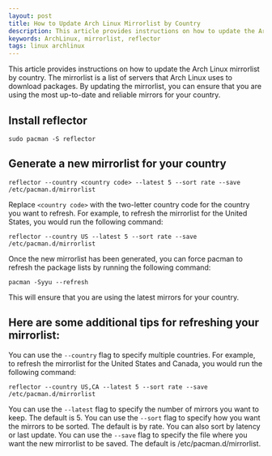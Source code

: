 ```yaml
---
layout: post
title: How to Update Arch Linux Mirrorlist by Country
description: This article provides instructions on how to update the Arch Linux mirrorlist by country. The mirrorlist is a list of servers that Arch Linux uses to download packages. By updating the mirrorlist, you can ensure that you are using the most up-to-date and reliable mirrors for your country.
keywords: ArchLinux, mirrorlist, reflector
tags: linux archlinux 
---
```

This article provides instructions on how to update the Arch Linux mirrorlist by country. The mirrorlist is a list of servers that Arch Linux uses to download packages. By updating the mirrorlist, you can ensure that you are using the most up-to-date and reliable mirrors for your country.

## Install reflector

    sudo pacman -S reflector

## Generate a new mirrorlist for your country

    reflector --country <country code> --latest 5 --sort rate --save /etc/pacman.d/mirrorlist

Replace `<country code>` with the two-letter country code for the
country you want to refresh. For example, to refresh the mirrorlist for
the United States, you would run the following command:

    reflector --country US --latest 5 --sort rate --save /etc/pacman.d/mirrorlist

Once the new mirrorlist has been generated, you can force pacman to
refresh the package lists by running the following command:

    pacman -Syyu --refresh

This will ensure that you are using the latest mirrors for your country.

## Here are some additional tips for refreshing your mirrorlist:

You can use the `--country` flag to specify multiple countries. For
example, to refresh the mirrorlist for the United States and Canada, you
would run the following command:

    reflector --country US,CA --latest 5 --sort rate --save /etc/pacman.d/mirrorlist

You can use the `--latest` flag to specify the number of mirrors you
want to keep. The default is 5. You can use the `--sort` flag to specify
how you want the mirrors to be sorted. The default is by rate. You can
also sort by latency or last update. You can use the `--save` flag to
specify the file where you want the new mirrorlist to be saved. The
default is /etc/pacman.d/mirrorlist.
